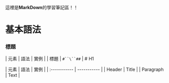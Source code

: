 這裡是**MarkDown**的學習筆記區！！

# 基本語法

### 標題
| 元素 | 語法 | 實例 |
| 標題 | `#``\``##` | # H1

| 元素 | 語法 | 實例 |
| :----------- | ----------- |
| Header | Title |
| Paragraph | Text |

